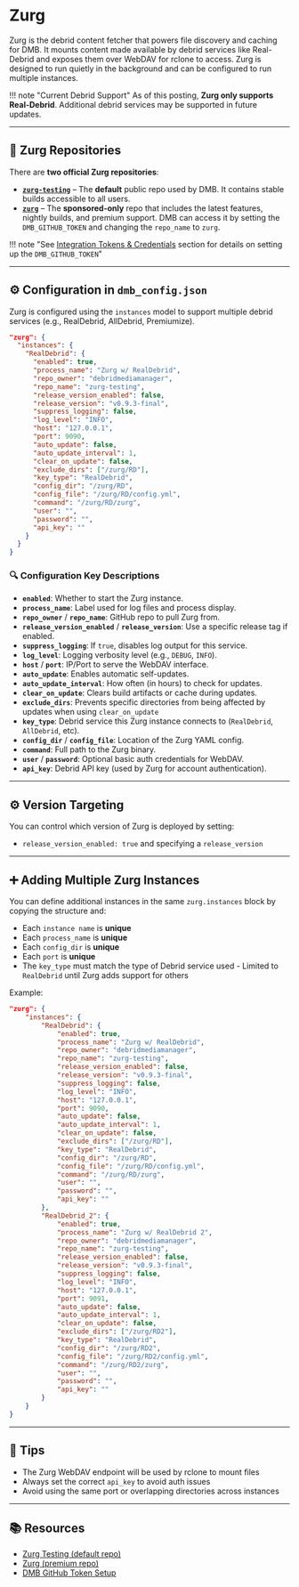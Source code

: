 # Zurg

Zurg is the debrid content fetcher that powers file discovery and caching for DMB. It mounts content made available by debrid services like Real-Debrid and exposes them over WebDAV for rclone to access. Zurg is designed to run quietly in the background and can be configured to run multiple instances.

!!! note "Current Debrid Support"
    As of this posting, **Zurg only supports Real-Debrid**. Additional debrid services may be supported in future updates.

---

## 🔀 Zurg Repositories

There are **two official Zurg repositories**:

- **[`zurg-testing`](https://github.com/debridmediamanager/zurg-testing)** – The **default** public repo used by DMB. It contains stable builds accessible to all users.
- **[`zurg`](https://github.com/debridmediamanager/zurg)** – The **sponsored-only** repo that includes the latest features, nightly builds, and premium support. DMB can access it by setting the `DMB_GITHUB_TOKEN` and changing the `repo_name` to `zurg`.

!!! note "See [Integration Tokens & Credentials](../features/configuration.md/#-integration-tokens--credentials) section for details on setting up the `DMB_GITHUB_TOKEN`"

---

## ⚙️ Configuration in `dmb_config.json`

Zurg is configured using the `instances` model to support multiple debrid services (e.g., RealDebrid, AllDebrid, Premiumize).

```json
"zurg": {
  "instances": {
    "RealDebrid": {
      "enabled": true,
      "process_name": "Zurg w/ RealDebrid",
      "repo_owner": "debridmediamanager",
      "repo_name": "zurg-testing",
      "release_version_enabled": false,
      "release_version": "v0.9.3-final",
      "suppress_logging": false,
      "log_level": "INFO",
      "host": "127.0.0.1",
      "port": 9090,
      "auto_update": false,
      "auto_update_interval": 1,
      "clear_on_update": false,
      "exclude_dirs": ["/zurg/RD"],
      "key_type": "RealDebrid",
      "config_dir": "/zurg/RD",
      "config_file": "/zurg/RD/config.yml",
      "command": "/zurg/RD/zurg",
      "user": "",
      "password": "",
      "api_key": ""
    }
  }
}
```

### 🔍 Configuration Key Descriptions

- **`enabled`**: Whether to start the Zurg instance.
- **`process_name`**: Label used for log files and process display.
- **`repo_owner`** / **`repo_name`**: GitHub repo to pull Zurg from.
- **`release_version_enabled`** / **`release_version`**: Use a specific release tag if enabled.
- **`suppress_logging`**: If `true`, disables log output for this service.
- **`log_level`**: Logging verbosity level (e.g., `DEBUG`, `INFO`).
- **`host`** / **`port`**: IP/Port to serve the WebDAV interface.
- **`auto_update`**: Enables automatic self-updates.
- **`auto_update_interval`**: How often (in hours) to check for updates.
- **`clear_on_update`**: Clears build artifacts or cache during updates.
- **`exclude_dirs`**: Prevents specific directories from being affected by updates when using `clear_on_update`
- **`key_type`**: Debrid service this Zurg instance connects to (`RealDebrid`, `AllDebrid`, etc).
- **`config_dir`** / **`config_file`**: Location of the Zurg YAML config.
- **`command`**: Full path to the Zurg binary.
- **`user`** / **`password`**: Optional basic auth credentials for WebDAV.
- **`api_key`**: Debrid API key (used by Zurg for account authentication).

---

## ⚙️ Version Targeting
You can control which version of Zurg is deployed by setting:

- `release_version_enabled: true` and specifying a `release_version`

---

## ➕ Adding Multiple Zurg Instances

You can define additional instances in the same `zurg.instances` block by copying the structure and:

- Each `instance name` is **unique**
- Each `process_name` is **unique**
- Each `config_dir` is **unique**
- Each `port` is **unique**
- The `key_type` must match the type of Debrid service used - Limited to `RealDebrid` until Zurg adds support for others

Example:
```json
"zurg": {
    "instances": {
        "RealDebrid": {
            "enabled": true,
            "process_name": "Zurg w/ RealDebrid",
            "repo_owner": "debridmediamanager",
            "repo_name": "zurg-testing",
            "release_version_enabled": false,
            "release_version": "v0.9.3-final",
            "suppress_logging": false,
            "log_level": "INFO",
            "host": "127.0.0.1",
            "port": 9090,
            "auto_update": false,
            "auto_update_interval": 1,
            "clear_on_update": false,
            "exclude_dirs": ["/zurg/RD"],
            "key_type": "RealDebrid",
            "config_dir": "/zurg/RD",
            "config_file": "/zurg/RD/config.yml",
            "command": "/zurg/RD/zurg",
            "user": "",
            "password": "",
            "api_key": ""
        },
        "RealDebrid_2": {
            "enabled": true,
            "process_name": "Zurg w/ RealDebrid 2",
            "repo_owner": "debridmediamanager",
            "repo_name": "zurg-testing",
            "release_version_enabled": false,
            "release_version": "v0.9.3-final",
            "suppress_logging": false,
            "log_level": "INFO",
            "host": "127.0.0.1",
            "port": 9091,
            "auto_update": false,
            "auto_update_interval": 1,
            "clear_on_update": false,
            "exclude_dirs": ["/zurg/RD2"],
            "key_type": "RealDebrid",
            "config_dir": "/zurg/RD2",
            "config_file": "/zurg/RD2/config.yml",
            "command": "/zurg/RD2/zurg",
            "user": "",
            "password": "",
            "api_key": ""
        }            
    }
}    
```

---

## 🧠 Tips
- The Zurg WebDAV endpoint will be used by rclone to mount files
- Always set the correct `api_key` to avoid auth issues
- Avoid using the same port or overlapping directories across instances

---

## 📚 Resources
- [Zurg Testing (default repo)](https://github.com/debridmediamanager/zurg-testing)
- [Zurg (premium repo)](https://github.com/debridmediamanager/zurg)
- [DMB GitHub Token Setup](https://github.com/I-am-PUID-0/DMB#environment-variables)
